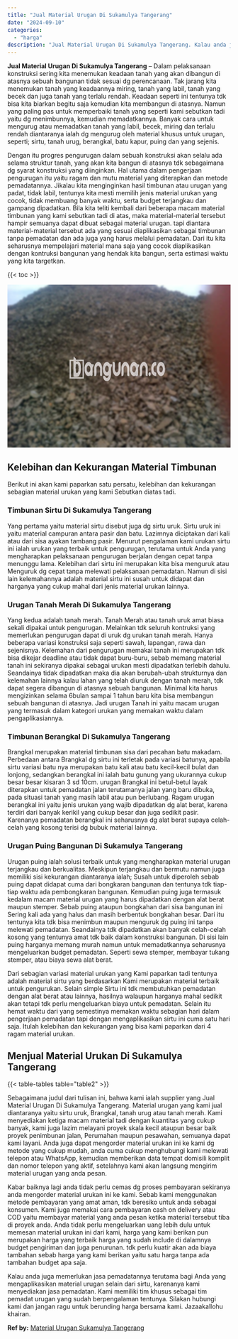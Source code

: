 ```yaml
---
title: "Jual Material Urugan Di Sukamulya Tangerang"
date: "2024-09-10"
categories: 
  - "harga"
description: "Jual Material Urugan Di Sukamulya Tangerang. Kalau anda juga memerlukan jasa pemadatannya terutama bagi Anda yang mengaplikasikan material urugan selain dari..."
---
```


**Jual Material Urugan Di Sukamulya Tangerang** – Dalam pelaksanaan konstruksi sering kita menemukan keadaan tanah yang akan dibangun di atasnya sebuah bangunan tidak sesuai dg perencanaan. Tak jarang kita menemukan tanah yang keadaannya miring, tanah yang labil, tanah yang becek dan juga tanah yang terlalu rendah. Keadaan seperti ini tentunya tdk bisa kita biarkan begitu saja kemudian kita membangun di atasnya. Namun yang paling pas untuk memperbaiki tanah yang seperti kami sebutkan tadi yaitu dg menimbunnya, kemudian memadatkannya. Banyak cara untuk mengurug atau memadatkan tanah yang labil, becek, miring dan terlalu rendah diantaranya ialah dg mengurug oleh material khusus untuk urugan, seperti; sirtu, tanah urug, berangkal, batu kapur, puing dan yang sejenis.

Dengan itu progres pengurugan dalam sebuah konstruksi akan selalu ada selama struktur tanah, yang akan kita bangun di atasnya tdk sebagaimana dg syarat konstruksi yang diinginkan. Hal utama dalam pengerjaan pengurugan itu yaitu ragam dan mutu material yang diterapkan dan metode pemadatannya. Jikalau kita menginginkan hasil timbunan atau urugan yang padat, tidak labil, tentunya kita mesti memilih jenis material urukan yang cocok, tidak membuang banyak waktu, serta budget terjangkau dan gampang dipadatkan. Bila kita teliti kembali dari beberapa macam material timbunan yang kami sebutkan tadi di atas, maka material-material tersebut hampir semuanya dapat dibuat sebagai material urugan. tapi diantara material-material tersebut ada yang sesuai diaplikasikan sebagai timbunan tanpa pemadatan dan ada juga yang harus melalui pemadatan. Dari itu kita seharusnya mempelajari material mana saja yang cocok diaplikasikan dengan kontruksi bangunan yang hendak kita bangun, serta estimasi waktu yang kita targetkan.

{{< toc >}}

![Jual Material Urugan Di Sukamulya Tangerang](/images/jual-urugan-13.png)

## Kelebihan dan Kekurangan Material Timbunan

Berikut ini akan kami paparkan satu persatu, kelebihan dan kekurangan sebagian material urukan yang kami Sebutkan diatas tadi.

### Timbunan Sirtu Di Sukamulya Tangerang

Yang pertama yaitu material sirtu disebut juga dg sirtu uruk. Sirtu uruk ini yaitu material campuran antara pasir dan batu. Lazimnya diciptakan dari kali atau dari sisa ayakan tambang pasir. Menurut pengalaman kami urukan sirtu ini ialah urukan yang terbaik untuk pengurugan, terutama untuk Anda yang mengharapkan pelaksanaan pengurugan berjalan dengan cepat tanpa menunggu lama. Kelebihan dari sirtu ini merupakan kita bisa menguruk atau Menguruk dg cepat tanpa melewati pelaksanaan pemadatan. Namun di sisi lain kelemahannya adalah material sirtu ini susah untuk didapat dan harganya yang cukup mahal dari jenis material urukan lainnya.

### Urugan Tanah Merah Di Sukamulya Tangerang

Yang kedua adalah tanah merah. Tanah Merah atau tanah uruk amat biasa sekali dipakai untuk pengurugan. Melainkan tdk seluruh kontruksi yang memerlukan pengurugan dapat di uruk dg urukan tanah merah. Hanya beberapa variasi konstruksi saja seperti sawah, lapangan, rawa dan sejenisnya. Kelemahan dari pengurugan memakai tanah ini merupakan tdk bisa dikejar deadline atau tidak dapat buru-buru, sebab memang material tanah ini sekiranya dipakai sebagai urukan mesti dipadatkan terlebih dahulu. Seandainya tidak dipadatkan maka dia akan berubah-ubah strukturnya dan kelemahan lainnya kalau lahan yang telah diuruk dengan tanah merah, tdk dapat segera dibangun di atasnya sebuah bangunan. Minimal kita harus mengizinkan selama 6bulan sampai 1 tahun baru kita bisa membangun sebuah bangunan di atasnya. Jadi urugan Tanah ini yaitu macam urugan yang termasuk dalam kategori urukan yang memakan waktu dalam pengaplikasiannya.

### Timbunan Berangkal Di Sukamulya Tangerang

Brangkal merupakan material timbunan sisa dari pecahan batu makadam. Perbedaan antara Brangkal dg sirtu ini terletak pada variasi batunya, apabila sirtu variasi batu nya merupakan batu kali atau batu kecil-kecil bulat dan lonjong, sedangkan berangkal ini ialah batu gunung yang ukurannya cukup besar besar kisaran 3 sd 10cm. urugan Brangkal ini betul-betul layak diterapkan untuk pemadatan jalan terutamanya jalan yang baru dibuka, pada situasi tanah yang masih labil atau pun berlubang. Ragam urugan berangkal ini yaitu jenis urukan yang wajib dipadatkan dg alat berat, karena terdiri dari banyak kerikil yang cukup besar dan juga sedikit pasir. Karenanya pemadatan berangkal ini seharusnya dg alat berat supaya celah-celah yang kosong terisi dg bubuk material lainnya.

### Urugan Puing Bangunan Di Sukamulya Tangerang

Urugan puing ialah solusi terbaik untuk yang mengharapkan material urugan terjangkau dan berkualitas. Meskipun terjangkau dan bermutu namun juga memiliki sisi kekurangan diantaranya ialah; Susah untuk diperoleh sebab puing dapat didapat cuma dari bongkaran bangunan dan tentunya tdk tiap-tiap waktu ada pembongkaran bangunan. Kemudian puing juga termasuk kedalam macam material urugan yang harus dipadatkan dengan alat berat maupun stemper. Sebab puing ataupun bongkahan dari sisa bangunan ini Sering kali ada yang halus dan masih berbentuk bongkahan besar. Dari itu tentunya kita tdk bisa menimbun maupun menguruk dg puing ini tanpa melewati pemadatan. Seandainya tdk dipadatkan akan banyak celah-celah kosong yang tentunya amat tdk baik dalam konstruksi bangunan. Di sisi lain puing harganya memang murah namun untuk memadatkannya seharusnya mengeluarkan budget pemadatan. Seperti sewa stemper, membayar tukang stemper, atau biaya sewa alat berat.

Dari sebagian variasi material urukan yang Kami paparkan tadi tentunya adalah material sirtu yang berdasarkan Kami merupakan material terbaik untuk pengurukan. Selain simple Sirtu ini tdk membutuhkan pemadatan dengan alat berat atau lainnya, hasilnya walaupun harganya mahal sedikit akan tetapi tdk perlu mengeluarkan biaya untuk pemadatan. Selain itu hemat waktu dari yang semestinya memakan waktu sebagian hari dalam pengerjaan pemadatan tapi dengan mengaplikasikan sirtu ini cuma satu hari saja. Itulah kelebihan dan kekurangan yang bisa kami paparkan dari 4 ragam material urukan.

## Menjual Material Urukan Di Sukamulya Tangerang

{{< table-tables table="table2" >}}

Sebagaimana judul dari tulisan ini, bahwa kami ialah supplier yang Jual Material Urugan Di Sukamulya Tangerang. Material urugan yang kami jual diantaranya yaitu sirtu uruk, Brangkal, tanah urug atau tanah merah. Kami menyediakan ketiga macam material tadi dengan kuantitas yang cukup banyak, kami juga lazim melayani proyek skala kecil ataupun besar baik proyek penimbunan jalan, Perumahan maupun pesawahan, semuanya dapat kami layani. Anda juga dapat mengorder material urukan ini ke kami dg metode yang cukup mudah, anda cuma cukup menghubungi kami melewati telepon atau WhatsApp, kemudian memberikan data tempat domisili komplit dan nomor telepon yang aktif, setelahnya kami akan langsung mengirim material urugan yang anda pesan.

Kabar baiknya lagi anda tidak perlu cemas dg proses pembayaran sekiranya anda mengorder material urukan ini ke kami. Sebab kami menggunakan metode pembayaran yang amat aman, tdk beresiko untuk anda sebagai konsumen. Kami juga memakai cara pembayaran cash on delivery atau COD yaitu membayar material yang anda pesan ketika material tersebut tiba di proyek anda. Anda tidak perlu mengeluarkan uang lebih dulu untuk memesan material urukan ini dari kami, harga yang kami berikan pun merupakan harga yang terbaik harga yang sudah include di dalamnya budget pengiriman dan juga penurunan. tdk perlu kuatir akan ada biaya tambahan sebab harga yang kami berikan yaitu satu harga tanpa ada tambahan budget apa saja.

Kalau anda juga memerlukan jasa pemadatannya terutama bagi Anda yang mengaplikasikan material urugan selain dari sirtu, karenanya kami menyediakan jasa pemadatan. Kami memiliki tim khusus sebagai tim pemadat urugan yang sudah berpengalaman tentunya. Silakan hubungi kami dan jangan ragu untuk berunding harga bersama kami. Jazaakallohu khairan.

**Ref by:** [Material Urugan Sukamulya Tangerang](https://id.wikipedia.org/wiki/Material)
